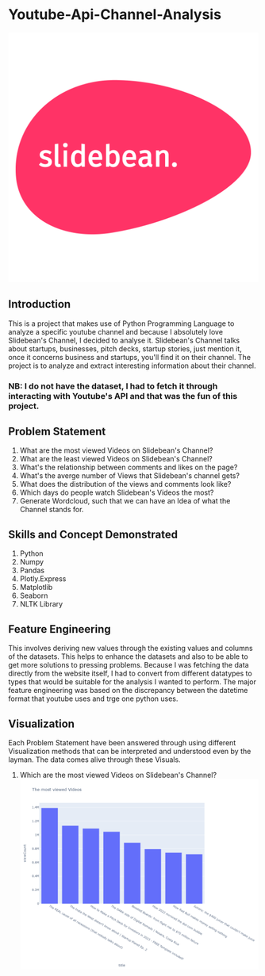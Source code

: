 # Youtube-Api-Channel-Analysis
![](slide_logo.png)

## Introduction  
This is a project that makes use of Python Programming Language to analyze a specific youtube channel and because I absolutely love Slidebean's Channel, I decided to analyse it. Slidebean's Channel talks about startups, businesses, pitch decks, startup stories, just mention it, once it concerns business and startups, you'll find it on their channel.
The project is to analyze and extract interesting information about their channel.
### NB: I do not have the dataset, I had to fetch it through interacting with Youtube's API and that was the fun of this project.

## Problem Statement
1.	What are the most viewed Videos on Slidebean's Channel?
2.	What are the least viewed Videos on Slidebean's Channel?
3.	What's the relationship between comments and likes on the page?
4.  What's the averge number of Views that Slidebean's channel gets?
5.	What does the distribution of the views and comments look like?
6.	Which days do people watch Slidebean's Videos the most?
7.	Generate Wordcloud, such that we can have an Idea of what the Channel stands for.

## Skills and Concept Demonstrated
1.	Python
2.	Numpy
3.	Pandas
4.	Plotly.Express
5.	Matplotlib
6.	Seaborn
7.	NLTK Library

## Feature Engineering
This involves deriving new values through the existing values and columns of the datasets. This helps to enhance the datasets and also to be able to get more solutions to pressing problems.
Because I was fetching the data directly from the website itself, I had to convert from different datatypes to types that would be suitable for the analysis I wanted to perform. The major feature engineering was based on the discrepancy between the datetime format that youtube uses and trge one python uses.

## Visualization
Each Problem Statement have been answered through using different Visualization methods that can be interpreted and understood even by the layman. The data comes alive through these Visuals.
1.	Which are the most viewed Videos on Slidebean's Channel?
![](Most_Viewed.png)






